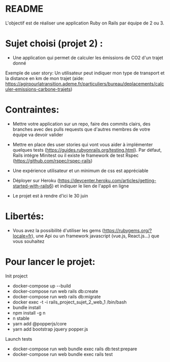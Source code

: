 # README
L'objectif est de réaliser une application Ruby on Rails par équipe de 2 ou 3.



# Sujet choisi (projet 2) :
* Une application qui permet de calculer les émissions de CO2 d'un trajet donné 

Exemple de user story:
Un utilisateur peut indiquer mon type de transport et la distance en km de mon trajet (aide: https://agirpourlatransition.ademe.fr/particuliers/bureau/deplacements/calculer-emissions-carbone-trajets)




# Contraintes:
* Mettre votre application sur un repo, faire des commits clairs, des branches avec des pulls requests que d'autres membres de votre équipe va devoir valider

* Mettre en place des user stories qui vont vous aider à implémenter quelques tests (https://guides.rubyonrails.org/testing.html). Par défaut, Rails intégre Minitest ou il existe le framework de test Rspec (https://github.com/rspec/rspec-rails)

* Une expérience utilisateur et un minimum de css est appréciable 

* Déployer sur Heroku (https://devcenter.heroku.com/articles/getting-started-with-rails6) et indiquer le lien de l'appli en ligne

* Le projet est à rendre d'ici le 30 juin


# Libertés:
* Vous avez la possibilité d'utiliser les gems (https://rubygems.org/?locale=fr), une Api ou un framework javascript (vue.js, React.js...) que vous souhaitez




# Pour lancer le projet:

Init project
* docker-compose up --build
* docker-compose run web rails db:create
* docker-compose run web rails db:migrate 
* docker exec -t -i rails_project_sujet_2_web_1 /bin/bash
* bundle install
* npm install -g n
* n stable
* yarn add @popperjs/core
* yarn add bootstrap jquery popper.js

Launch tests
* docker-compose run web bundle exec rails db:test:prepare
* docker-compose run web bundle exec rails test
